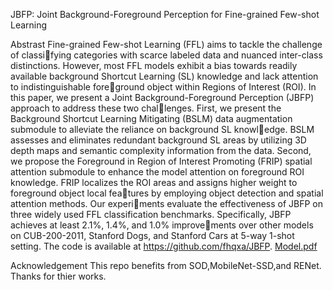 JBFP: Joint Background-Foreground Perception for Fine-grained Few-shot Learning

Abstrast
Fine-grained Few-shot Learning (FFL) aims to tackle the challenge of classifying categories with scarce labeled data and nuanced inter-class distinctions.
However, most FFL models exhibit a bias towards readily available background
Shortcut Learning (SL) knowledge and lack attention to indistinguishable foreground object within Regions of Interest (ROI). In this paper, we present a Joint
Background-Foreground Perception (JBFP) approach to address these two challenges. First, we present the Background Shortcut Learning Mitigating (BSLM)
data augmentation submodule to alleviate the reliance on background SL knowledge. BSLM assesses and eliminates redundant background SL areas by utilizing
3D depth maps and semantic complexity information from the data. Second, we
propose the Foreground in Region of Interest Promoting (FRIP) spatial attention
submodule to enhance the model attention on foreground ROI knowledge. FRIP
localizes the ROI areas and assigns higher weight to foreground object local features by employing object detection and spatial attention methods. Our experiments evaluate the effectiveness of JBFP on three widely used FFL classification
benchmarks. Specifically, JBFP achieves at least 2.1%, 1.4%, and 1.0% improvements over other models on CUB-200-2011, Stanford Dogs, and Stanford Cars at
5-way 1-shot setting. The code is available at https://github.com/fhqxa/JBFP.
[Model.pdf](https://github.com/user-attachments/files/15622071/Model.pdf)

Acknowledgement 
This repo benefits from SOD,MobileNet-SSD,and RENet. Thanks for thier works.
